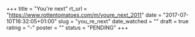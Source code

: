 +++
title = "You're next"
rt_url = "https://www.rottentomatoes.com/m/youre_next_2011"
date = "2017-07-10T16:32:05+01:00"
slug = "you_re_next"
date_watched = ""
draft = true
rating = "-"
poster = ""
status = "PENDING"
+++